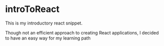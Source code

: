 # introToReact
<p> This is my introductory react snippet. 
<p>Though not an efficient approach to creating
React applications, I decided to have an easy way for my learning path</p>
